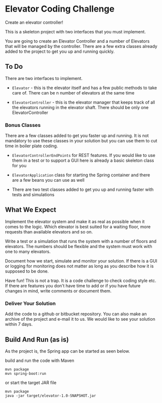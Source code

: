 # Elevator Coding Challenge

Create an elevator controller!

This is a skeleton project with two interfaces that you must implement.

You are going to create an Elevator Controller and a number of Elevators that will be managed by the controller. There are a few extra classes already added to the project to get you up and running quickly.

## To Do

There are two interfaces to implement.

* `Elevator` - this is the elevator itself and has a few public methods to take care of. There can be n number of elevators at the same time

* `ElevatorController` - this is the elevator manager that keeps track of all the elevators running in the elevator shaft. There should be only one ElevatorController

### Bonus Classes

There are a few classes added to get you faster up and running. It is not mandatory to use these classes in your solution but you can use them to cut time in boiler plate coding.

* `ElevatorControllerEndPoints` for REST features. If you would like to use them in a test or to support a GUI here is already a basic skeleton class for you

* `ElevatorApplication` class for starting the Spring container and there are a few beans you can use as well

* There are two test classes added to get you up and running faster with tests and simulations

## What We Expect

Implement the elevator system and make it as real as possible when it comes to the logic. Which elevator is best suited for a waiting floor, more requests than available elevators and so on.

Write a test or a simulation that runs the system with a number of floors and elevators. The numbers should be flexible and the system must work with one to many elevators.

Document how we start, simulate and monitor your solution. If there is a GUI or logging for monitoring does not matter as long as you describe how it is supposed to be done.

Have fun! This is not a trap. It is a code challenge to check coding style etc. If there are features you don't have time to add or if you have future changes in mind, write comments or document them.

### Deliver Your Solution

Add the code to a github or bitbucket repository. You can also make an archive of the project and e-mail it to us. We would like to see your solution within 7 days.
 
## Build And Run (as is)

As the project is, the Spring app can be started as seen below.

build and run the code with Maven

    mvn package
    mvn spring-boot:run

or start the target JAR file 

    mvn package
    java -jar target/elevator-1.0-SNAPSHOT.jar

